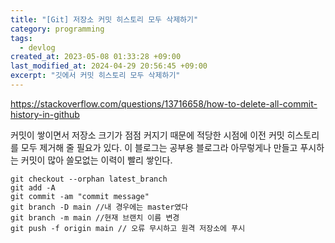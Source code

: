 ```yaml
---
title: "[Git] 저장소 커밋 히스토리 모두 삭제하기"
category: programming
tags:
  - devlog
created_at: 2023-05-08 01:33:28 +09:00
last_modified_at: 2024-04-29 20:56:45 +09:00
excerpt: "깃에서 커밋 히스토리 모두 삭제하기"
---
```


https://stackoverflow.com/questions/13716658/how-to-delete-all-commit-history-in-github

커밋이 쌓이면서 저장소 크기가 점점 커지기 때문에 적당한 시점에 이전 커밋 히스토리를 모두 제거해 줄 필요가 있다.  이 블로그는 공부용 블로그라 아무렇게나 만들고 푸시하는 커밋이 많아 쓸모없는 이력이 빨리 쌓인다.

```shell
git checkout --orphan latest_branch
git add -A
git commit -am "commit message"
git branch -D main //내 경우에는 master였다
git branch -m main //현재 브랜치 이름 변경
git push -f origin main // 오류 무시하고 원격 저장소에 푸시
```